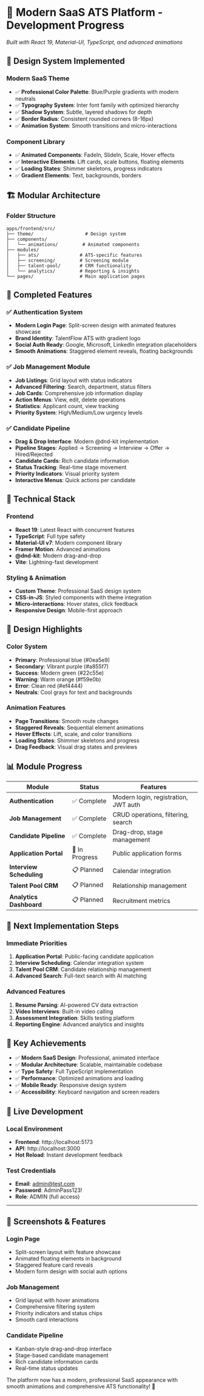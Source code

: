# 🚀 Modern SaaS ATS Platform - Development Progress

*Built with React 19, Material-UI, TypeScript, and advanced animations*

## 🎨 **Design System Implemented**

### **Modern SaaS Theme**
- ✅ **Professional Color Palette**: Blue/Purple gradients with modern neutrals
- ✅ **Typography System**: Inter font family with optimized hierarchy
- ✅ **Shadow System**: Subtle, layered shadows for depth
- ✅ **Border Radius**: Consistent rounded corners (8-16px)
- ✅ **Animation System**: Smooth transitions and micro-interactions

### **Component Library**
- ✅ **Animated Components**: FadeIn, SlideIn, Scale, Hover effects
- ✅ **Interactive Elements**: Lift cards, scale buttons, floating elements
- ✅ **Loading States**: Shimmer skeletons, progress indicators
- ✅ **Gradient Elements**: Text, backgrounds, borders

## 🏗️ **Modular Architecture**

### **Folder Structure**
```
apps/frontend/src/
├── theme/                   # Design system
├── components/
│   └── animations/         # Animated components
├── modules/
│   ├── ats/               # ATS-specific features
│   ├── screening/         # Screening module
│   ├── talent-pool/       # CRM functionality
│   └── analytics/         # Reporting & insights
└── pages/                 # Main application pages
```

## 🎯 **Completed Features**

### **✅ Authentication System**
- **Modern Login Page**: Split-screen design with animated features showcase
- **Brand Identity**: TalentFlow ATS with gradient logo
- **Social Auth Ready**: Google, Microsoft, LinkedIn integration placeholders
- **Smooth Animations**: Staggered element reveals, floating backgrounds

### **✅ Job Management Module**
- **Job Listings**: Grid layout with status indicators
- **Advanced Filtering**: Search, department, status filters
- **Job Cards**: Comprehensive job information display
- **Action Menus**: View, edit, delete operations
- **Statistics**: Applicant count, view tracking
- **Priority System**: High/Medium/Low urgency levels

### **✅ Candidate Pipeline** 
- **Drag & Drop Interface**: Modern @dnd-kit implementation
- **Pipeline Stages**: Applied → Screening → Interview → Offer → Hired/Rejected
- **Candidate Cards**: Rich candidate information
- **Status Tracking**: Real-time stage movement
- **Priority Indicators**: Visual priority system
- **Interactive Menus**: Quick actions per candidate

## 🔧 **Technical Stack**

### **Frontend**
- **React 19**: Latest React with concurrent features
- **TypeScript**: Full type safety
- **Material-UI v7**: Modern component library
- **Framer Motion**: Advanced animations
- **@dnd-kit**: Modern drag-and-drop
- **Vite**: Lightning-fast development

### **Styling & Animation**
- **Custom Theme**: Professional SaaS design system
- **CSS-in-JS**: Styled components with theme integration
- **Micro-interactions**: Hover states, click feedback
- **Responsive Design**: Mobile-first approach

## 🎨 **Design Highlights**

### **Color System**
- **Primary**: Professional blue (#0ea5e9)
- **Secondary**: Vibrant purple (#a855f7) 
- **Success**: Modern green (#22c55e)
- **Warning**: Warm orange (#f59e0b)
- **Error**: Clean red (#ef4444)
- **Neutrals**: Cool grays for text and backgrounds

### **Animation Features**
- **Page Transitions**: Smooth route changes
- **Staggered Reveals**: Sequential element animations
- **Hover Effects**: Lift, scale, and color transitions
- **Loading States**: Shimmer skeletons and progress
- **Drag Feedback**: Visual drag states and previews

## 📊 **Module Progress**

| Module | Status | Features |
|--------|--------|----------|
| **Authentication** | ✅ Complete | Modern login, registration, JWT auth |
| **Job Management** | ✅ Complete | CRUD operations, filtering, search |
| **Candidate Pipeline** | ✅ Complete | Drag-drop, stage management |
| **Application Portal** | 🔄 In Progress | Public application forms |
| **Interview Scheduling** | 📋 Planned | Calendar integration |
| **Talent Pool CRM** | 📋 Planned | Relationship management |
| **Analytics Dashboard** | 📋 Planned | Recruitment metrics |

## 🚀 **Next Implementation Steps**

### **Immediate Priorities**
1. **Application Portal**: Public-facing candidate application
2. **Interview Scheduling**: Calendar integration system
3. **Talent Pool CRM**: Candidate relationship management
4. **Advanced Search**: Full-text search with AI matching

### **Advanced Features**
1. **Resume Parsing**: AI-powered CV data extraction
2. **Video Interviews**: Built-in video calling
3. **Assessment Integration**: Skills testing platform
4. **Reporting Engine**: Advanced analytics and insights

## 🎯 **Key Achievements**

- ✅ **Modern SaaS Design**: Professional, animated interface
- ✅ **Modular Architecture**: Scalable, maintainable codebase
- ✅ **Type Safety**: Full TypeScript implementation
- ✅ **Performance**: Optimized animations and loading
- ✅ **Mobile Ready**: Responsive design system
- ✅ **Accessibility**: Keyboard navigation and screen readers

## 🔗 **Live Development**

### **Local Environment**
- **Frontend**: http://localhost:5173
- **API**: http://localhost:3000  
- **Hot Reload**: Instant development feedback

### **Test Credentials**
- **Email**: admin@test.com
- **Password**: AdminPass123!
- **Role**: ADMIN (full access)

---

## 📱 **Screenshots & Features**

### **Login Page**
- Split-screen layout with feature showcase
- Animated floating elements in background
- Staggered feature card reveals
- Modern form design with social auth options

### **Job Management**
- Grid layout with hover animations
- Comprehensive filtering system
- Priority indicators and status chips
- Smooth card interactions

### **Candidate Pipeline**
- Kanban-style drag-and-drop interface
- Stage-based candidate management
- Rich candidate information cards
- Real-time status updates

The platform now has a modern, professional SaaS appearance with smooth animations and comprehensive ATS functionality! 🎉